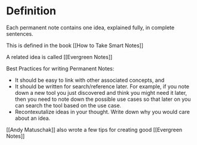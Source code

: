 # Definition
Each permanent note contains one idea, explained fully, in complete sentences.

This is defined in the book [[How to Take Smart Notes]] 

A related idea is called [[Evergreen Notes]] 

Best Practices for writing Permanent Notes:
- It should be easy to link with other associated concepts, and 
- It should be written for search/reference later. For example, if you note down a new tool you just discovered and think you might need it later, then you need to note down the possible use cases so that later on you can search the tool based on the use case.
- Recontexutalize ideas in your thought. Write down why you would care about an idea. 

[[Andy Matuschak]] also wrote a few tips for creating good [[Evergreen Notes]]
